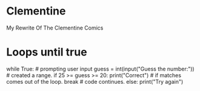 # Clementine
My Rewrite Of The Clementine Comics

# Loops until true
while True:
    # prompting user input 
    guess = int(input("Guess the number:"))
    # created a range.
    if 25 >= guess >= 20:
        print("Correct")
        # if matches comes out of the loop.
        break
        # code continues.
    else:
        print("Try again")